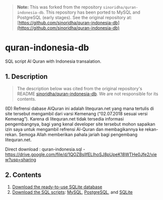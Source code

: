 > **Note:** This was forked from the repository ``sinoridha/quran-indonesia-db``. This repository has been ported to MySQL and PostgreSQL (early stages). See the original repository at: [https://github.com/sinoridha/quran-indonesia-db](https://github.com/sinoridha/quran-indonesia-db)

# quran-indonesia-db
SQL script Al Quran with Indonesia transalation.

## 1. Description

> The description below was cited from the original repository's README [sinoridha/quran-indonesia-db](https://github.com/sinoridha/quran-indonesia-db). We are not responsible for its contents.

(ID)
Refrensi dabase AlQuran ini adalah litequran.net yang mana tertulis di site tersebut mengambil dari varsi Kemenang (“02.07.2018 sesuai versi Kemenag”). Karena di litequran.net tidak tersedia informasi pengembangnya, bagi yang kenal developer site tersebut mohon sapaikan izin saya untuk mengambil refrensi Al-Quran dan membagikannya ke rekan-rekan. Semoga Allah memberikan pahala jariah bagi pengembang litequran.net.

Direct download : quran-indonesia.sql - https://drive.google.com/file/d/1QOZBsllfELIhoSJ8pUpeK18WTHe0Jfe2/view?usp=sharing

## 2. Contents

1. [Download the ready-to-use SQLite database](./db/sqlite/quran-indonesia-sqlite.db)
2. [Download the SQL scripts](./sql):
[MySQL](./sql/mysql/quran-indonesia-my.sql), 
[PostgreSQL](./sql/postgresql/quran-indonesia-postgres.sql), 
and [SQLite](./sql/sqlite/quran-indonesia-sqlite.sql)
